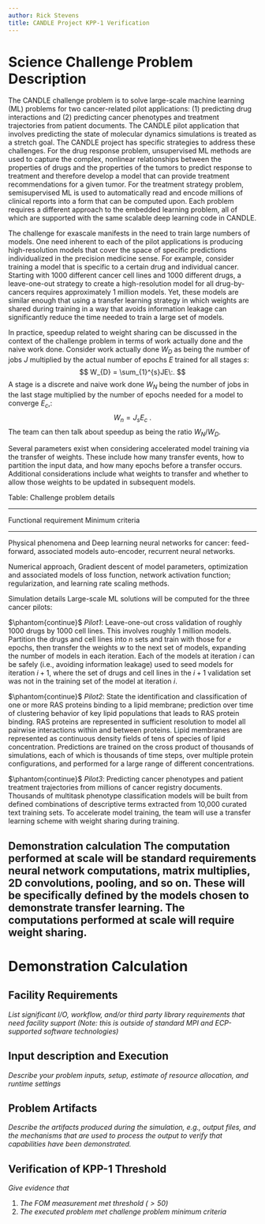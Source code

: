 ```yaml
---
author: Rick Stevens
title: CANDLE Project KPP-1 Verification
---
```


# Science Challenge Problem Description

The CANDLE challenge problem is to solve large-scale machine learning (ML)
problems for two cancer-related pilot applications: (1) predicting drug
interactions and (2) predicting cancer phenotypes and treatment trajectories
from patient documents.  The CANDLE pilot application that involves predicting
the state of molecular dynamics simulations is treated as a stretch goal.  The
CANDLE project has specific strategies to address these challenges. For the
drug response problem, unsupervised ML methods are used to capture the
complex, nonlinear relationships between the properties of drugs and the
properties of the tumors to predict response to treatment and therefore
develop a model that can provide treatment recommendations for a given tumor.
For the treatment strategy problem, semisupervised ML is used to automatically
read and encode millions of clinical reports into a form that can be computed
upon. Each problem requires a different approach to the embedded learning
problem, all of which are supported with the same scalable deep learning code
in CANDLE.

The challenge for exascale manifests in the need to train large numbers of
models. One need inherent to each of the pilot applications is producing
high-resolution models that cover the space of specific predictions
individualized in the precision medicine sense. For example, consider training
a model that is specific to a certain drug and individual cancer. Starting
with 1000 different cancer cell lines and 1000 different drugs, a
leave-one-out strategy to create a high-resolution model for all
drug-by-cancers requires approximately 1 million models. Yet, these models are
similar enough that using a transfer learning strategy in which weights are
shared during training in a way that avoids information leakage can
significantly reduce the time needed to train a large set of models.

In practice, speedup related to weight sharing can be discussed in the context
of the challenge problem in terms of work actually done and the naive work
done.  Consider work actually done $W_{D}$ as being the number of jobs $J$
multiplied by the actual number of epochs $E$ trained for all stages $s$:
$$
  W_{D} = \sum_{1}^{s}JE\:.
$$
A stage is a discrete and naive work done $W_{N}$ being the number of jobs in
the last stage multiplied by the number of epochs needed for a model to
converge $E_{c}$,:
$$
  W_{n} = J_{s}E_{c}\:.
$$
The team can then talk about speedup as being the ratio $W_{N}/W_{D}$.

Several parameters exist when considering accelerated model training via the
transfer of weights. These include how many transfer events, how to partition
the input data, and how many epochs before a transfer occurs.  Additional
considerations include what weights to transfer and whether to allow those
weights to be updated in subsequent models.

Table: Challenge problem details

------------------------------------------------------------------------------------
Functional requirement     Minimum criteria
-------------------------  ---------------------------------------------------------
Physical phenomena and     Deep learning neural networks for cancer: feed-forward,
associated models          auto-encoder, recurrent neural networks.


Numerical approach,        Gradient descent of model parameters, optimization
and associated models      of loss
                           function, network activation function;
                           regularization, and learning rate scaling methods.

Simulation details         Large-scale ML solutions will be computed
                           for the three cancer pilots:

$\phantom{continue}$       *Pilot1*: Leave-one-out cross validation of roughly
                           1000 drugs by 1000 cell lines. This
                           involves roughly 1 million models.  Partition the
                           drugs and cell lines into $n$ sets and train with
                           those for $e$ epochs, then transfer the weights $w$
                           to the next set of models, expanding the number of
                           models in each iteration. Each of the models at
                           iteration $i$ can be safely (i.e., avoiding
                           information leakage) used to seed models for
                           iteration $i+1$, where the set of drugs and cell
                           lines in the $i+1$ validation set was not in the
                           training set of the model at iteration $i$.

$\phantom{continue}$       *Pilot2*: State the identification and classification of
                           one or more RAS proteins binding to a lipid
                           membrane; prediction over time of clustering
                           behavior of key lipid populations that leads to RAS
                           protein binding. RAS proteins are represented in
                           sufficient resolution to model all pairwise
                           interactions within and between proteins. Lipid
                           membranes are represented as continuous density
                           fields of tens of species of lipid concentration.
                           Predictions are trained on the cross product of
                           thousands of simulations, each of which is
                           thousands of time steps, over multiple protein
                           configurations, and performed for a large range of
                           different concentrations.

$\phantom{continue}$       *Pilot3*: Predicting cancer phenotypes and patient
                           treatment trajectories from millions of cancer
                           registry documents. Thousands of multitask
                           phenotype classification models will be built from
                           defined combinations of descriptive terms extracted
                           from 10,000 curated text training sets. To
                           accelerate model training, the team will use a
                           transfer learning scheme with weight sharing during
                           training.

Demonstration calculation  The computation performed at scale will be standard
requirements               neural network computations, matrix multiplies, 2D
                           convolutions, pooling, and so on. These will be
                           specifically defined by the models chosen to
                           demonstrate transfer learning. The computations
                           performed at scale will require weight sharing.
------------------------------------------------------------------------------------

# Demonstration Calculation

## Facility Requirements

*List significant I/O, workflow, and/or third party library requirements that need facility support (Note: this is outside of standard MPI and ECP-supported software technologies)*

## Input description and Execution

*Describe your problem inputs, setup, estimate of resource allocation, and runtime settings*

## Problem Artifacts

*Describe the artifacts produced during the simulation, e.g., output files, and the mechanisms that are used to process the output to verify that capabilities have been demonstrated.*

## Verification of KPP-1 Threshold

*Give evidence that*

1. *The FOM measurement met threshold ($>50$)*
2. *The executed problem met challenge problem minimum criteria*
